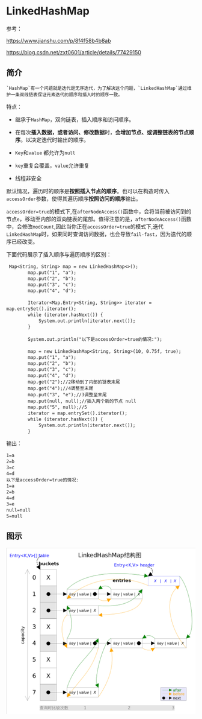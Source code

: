 # LinkedHashMap

参考：

https://www.jianshu.com/p/8f4f58b4b8ab

https://blog.csdn.net/zxt0601/article/details/77429150



## 简介

	`HashMap`有一个问题就是迭代是无序迭代，为了解决这个问题，`LinkedHashMap`通过维护一条双线链表保证元素迭代的顺序和插入时的顺序一致。

特点：

- 继承于`HashMap`，双向链表，插入顺序和访问顺序。
- 在每次**插入数据，或者访问、修改数据**时，**会增加节点、或调整链表的节点顺序**。以决定迭代时输出的顺序。
- `Key`和`value` 都允许为`null`

- `key`重复会覆盖，`value`允许重复
- 线程非安全



​	默认情况，遍历时的顺序是**按照插入节点的顺序**。也可以在构造时传入`accessOrder`参数，使得其遍历顺序**按照访问的顺序**输出。

​	`accessOrder=true`的模式下,在`afterNodeAccess()`函数中，会将当前被访问到的节点`e`，移动至内部的双向链表的尾部。值得注意的是，`afterNodeAccess()`函数中，会修改`modCount`,因此当你正在`accessOrder=true`的模式下,迭代`LinkedHashMap`时，如果同时查询访问数据，也会导致`fail-fast`，因为迭代的顺序已经改变。



下面代码展示了插入顺序与遍历顺序的区别：



```
 Map<String, String> map = new LinkedHashMap<>();
        map.put("1", "a");
        map.put("2", "b");
        map.put("3", "c");
        map.put("4", "d");

        Iterator<Map.Entry<String, String>> iterator = map.entrySet().iterator();
        while (iterator.hasNext()) {
            System.out.println(iterator.next());
        }

        System.out.println("以下是accessOrder=true的情况:");

        map = new LinkedHashMap<String, String>(10, 0.75f, true);
        map.put("1", "a");
        map.put("2", "b");
        map.put("3", "c");
        map.put("4", "d");
        map.get("2");//2移动到了内部的链表末尾
        map.get("4");//4调整至末尾
        map.put("3", "e");//3调整至末尾
        map.put(null, null);//插入两个新的节点 null
        map.put("5", null);//5
        iterator = map.entrySet().iterator();
        while (iterator.hasNext()) {
            System.out.println(iterator.next());
        }
```

输出：

```
1=a
2=b
3=c
4=d
以下是accessOrder=true的情况:
1=a
2=b
4=d
3=e
null=null
5=null
```



## 图示

![图示](assets/249993-20161215143120620-1544337380.png)